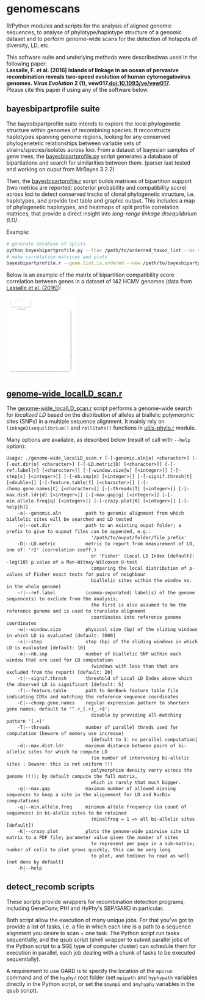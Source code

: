 # genomescans
R/Python modules and scripts for the analysis of aligned genomic sequences, to analyse of phylotype/haplotype structure of a genomic dataset and to perform genome-wide scans for the detection of hotspots of diversity, LD, etc.

This software suite and underlying methods were describedwas used in the following paper:  
**Lassalle, F. et al. (2016) Islands of linkage in an ocean of pervasive recombination reveals two-speed evolution of human cytomegalovirus genomes. _Virus Evolution_ 2 (1), vew017.[doi:10.1093/ve/vew017](http://dx.doi.org/10.1093/ve/vew017).**  
Please cite this paper if using any of the software below.

## bayesbipartprofile suite
The bayesbipartprofile suite intends to explore the local phylogenetic structure within genomes of recombining species. It reconstructs haplotypes spanning genome regions, looking for any conserved phylogenetetic relationships between variable sets of strains/species/isolates across loci. From a dataset of bayesian samples of gene trees, the [bayesbipartprofile.py] script generates a database of bipartiations and search for similarities between them. (parser last tested and working on ouput from MrBayes 3.2.2)

Then, the [bayesbipartprofile.r] script builds matrices of bipartition support (two metrics are reported: posterior probability and compatibility score) across loci to detect conserved tracks of clonal phylogenetic structure, i.e. haplotypes, and provide text table and graphic output.
This includes a map of phylogenetic haplotypes, and heatmaps of split profile correlation matrices, that provide a direct insight into *long-range linkage disequilibrium (LD)*.

Example:
```sh
# generate database of splits
python bayesbipartprofile.py --ltax /path/to/orderred_taxon_list --bs.thresh.ref.bip=0.35 /path/to/orderred_gene_list /path/to/mrbayes_result_directory /path/to/bayesbipartprofile_output_directory
# make correlation matrices and plots 
bayesbipartprofile.r --gene.list.is.ordered --new /path/to/bayesbipartprofile_output_directory
```
Below is an example of the matrix of bipartition compatibility score correlation between genes in a dataset of 142 HCMV genomes (data from [Lassalle et al. (2016)]):

![HCMV_bipart_compat_cor]


## [genome-wide_localLD_scan.r](https://github.com/flass/genomescans/blob/master/genome-wide_localLD_scan.r)
The [genome-wide_localLD_scan.r] script performs a genome-wide search for *localized LD* based on the distribution of alleles at biallelic polymorphic sites (SNPs) in a multiple sequence alignment.
It mainly rely on `linkageDisequilibrium()` and `rollStats()` functions in [utils-phylo.r] module.

Many options are available, as described below (result of call with `--help` option):

```
Usage: ./genome-wide_localLD_scan.r [-[-genomic.aln|a] <character>] [-[-out.dir|o] <character>] [-[-LD.metric|D] [<character>]] [-[-ref.label|r] [<character>]] [-[-window.size|w] [<integer>]] [-[-step|s] [<integer>]] [-[-nb.snp|m] [<integer>]] [-[-signif.thresh|t] [<double>]] [-[-feature.table|f] [<character>]] [-[-chomp.gene.names|C] [<character>]] [-[-threads|T] [<integer>]] [-[-max.dist.ldr|d] [<integer>]] [-[-max.gap|g] [<integer>]] [-[-min.allele.freq|q] [<integer>]] [-[-crazy.plot|K] [<integer>]] [-[-help|h]]
    -a|--genomic.aln         path to genomic alignment from which biallelic sites will be searched and LD tested
    -o|--out.dir             path to an existing ouput folder; a prefix to give to oupout files can be appended, e.g.: 
                               '/path/to/ouput/folder/file_prefix'
    -D|--LD.metric           metric to report from measurement of LD, one of: 'r2' (correlation coeff.) 
                               or 'Fisher' (Local LD Index [default]: -log(10) p.value of a Man-Witney-Wilcoxon U-test 
                               comparing the local distribution of p-values of Fisher exact tests for pairs of neighbour 
                               biallelic sites within the window vs. in the whole genome)
    -r|--ref.label           (comma-separated) label(s) of the genome sequence(s) to exclude from the analysis; 
                               the first is also assumed to be the reference genome and is used to translate alignment 
                               coordinates into reference genome coordinates
    -w|--window.size         physical size (bp) of the sliding windows in which LD is evaluated [default: 3000]
    -s|--step                step (bp) of the sliding windows in which LD is evaluated [default: 10]
    -m|--nb.snp              number of biallelic SNP within each window that are used for LD computation
                               (windows with less than that are excluded from the report) [default: 20]
    -t|--signif.thresh       threshold of Local LD Index above which the observed LD is significant [default: 5]
    -f|--feature.table       path to GenBank feature table file indicating CDSs and matching the reference sequence coordinates
    -C|--chomp.gene.names    regular expression pattern to shortern gene names; default to '^.+_(.+)_.+$';
                               disable by providing all-matching pattern '(.+)'
    -T|--threads             number of parallel threds used for computation (beware of memory use increase)
                               [default to 1: no parallel computation]
    -d|--max.dist.ldr        maximum distance between pairs of bi-allelic sites for which to compute LD
                               (in mumber of intervening bi-allelic sites ; Beware: this is not uniform !!! 
                               polymorphism density varry across the genome !!!); by default compute the full matrix, 
                               which is rarely that much bigger.
    -g|--max.gap             maximum number of allowed missing sequences to keep a site in the alignement for LD and NucDiv computations
    -q|--min.allele.freq     minimum allele frequency (in count of sequences) in bi-alelic sites to be retained
                               (minalfreq = 1 => all bi-allelic sites [default])
    -K|--crazy.plot          plots the genome-wide pairwise site LD matrix to a PDF file; parameter value gives the number of sites
                               to represent per page in a sub-matrix; number of cells to plot grows quickly, this can be very long
                               to plot, and tedious to read as well [not done by default]
    -h|--help
```

## detect_recomb scripts

These scripts provide wrappers for recombination detection programs, including GeneConv, PHI and HyPhy's SBP/GARD in particular.

Both script allow the execution of many unique jobs. For that you've got to provide a list of tasks, i.e. a file in which each line is a path to a sequence alignment you desire to scan = one task. The Python script run tasks sequentially, and the qsub script (shell wrapper to submit parallel jobs of the Python script to a SGE type of computer cluster) can schedule them for execution in parallel, each job dealing with a chunk of tasks to be executed sequentially).

A requirement to use GARD is to specify the location of the `mpirun` command and of the `hyphy/` root folder (set `mpipath` and `hyphypath` variables directly in the Python script, or set the `$mympi` and `$myhyphy` variables in the qsub script).

[Lassalle et al. (2016)]: http://dx.doi.org/10.1093/ve/vew017
[bayesbipartprofile.py]: https://github.com/flass/genomescans/blob/master/bayesbipartprofile.py
[bayesbipartprofile.r]: https://github.com/flass/genomescans/blob/master/bayesbipartprofile.r
[genome-wide_localLD_scan.r]: https://github.com/flass/genomescans/blob/master/genome-wide_localLD_scan.r
[utils-phylo.r]: https://github.com/flass/genomescans/blob/master/utils-phylo.r
[HCMV_bipart_compat_cor]: https://github.com/flass/genomescans/blob/master/figures/HCMV_longLD_bipart_compat_score_correlation.png
